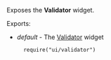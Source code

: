 Exposes the **Validator** widget.

Exports:

- *default* - The [Validator](/api-reference/10%20UI%20Widgets/dxValidator '/Documentation/ApiReference/UI_Widgets/dxValidator/') widget

        require("ui/validator")
